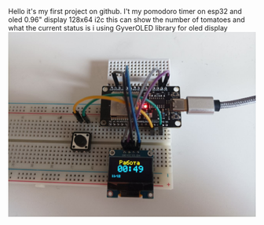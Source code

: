 Hello it's my first project on github.
I't my pomodoro timer on esp32 and oled 0.96" display 128x64 i2c
this can show the number of tomatoes and what the current status is
i using GyverOLED library for oled display
![Timer photo](photo_2025-04-17_13-44-54.jpg)
